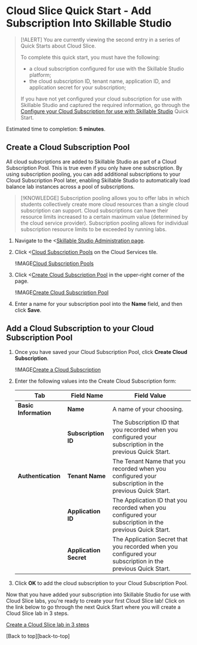 # Cloud Slice Quick Start - Add Subscription Into Skillable Studio

> [!ALERT] You are currently viewing the second entry in a series of Quick Starts about Cloud Slice.
>
> To complete this quick start, you must have the following:
> * a cloud subscription configured for use with the Skillable Studio platform;
> * the cloud subscription ID, tenant name, application ID, and application secret for your subscription;
> 
> If you have not yet configured your cloud subscription for use with Skillable Studio and captured the required information, go through the [Configure your Cloud Subscription for use with Skillable Studio](configure-subscription.md) Quick Start.

Estimated time to completion: **5 minutes**.

## Create a Cloud Subscription Pool

All cloud subscriptions are added to Skillable Studio as part of a Cloud Subscription Pool. This is true even if you only have one subscription. By using subscription pooling, you can add additional subscriptions to your Cloud Subscription Pool later, enabling Skillable Studio to automatically load balance lab instances across a pool of subscriptions.

> [!KNOWLEDGE] Subscription pooling allows you to offer labs in which students collectively create more cloud resources than a single cloud subscription can support. Cloud subscriptions can have their resource limits increased to a certain maximum value (determined by the cloud service provider). Subscription pooling allows for individual subscription resource limits to be exceeded by running labs.

1. Navigate to the <[Skillable Studio Administration page](/Admin).

1. Click <[Cloud Subscription Pools](/CloudSubscriptionPool) on the Cloud Services tile.

    !IMAGE[Cloud Subscription Pools](images/lod-open-cloud-subscription-pools.png)

1. Click <[Create Cloud Subscription Pool](/CloudSubscriptionPool/Create) in the upper-right corner of the page. 

    !IMAGE[Create Cloud Subscription Pool](images/lod-create-cloud-subscription-pool.png)

1. Enter a name for your subscription pool into the **Name** field, and then click **Save**. 

## Add a Cloud Subscription to your Cloud Subscription Pool

1. Once you have saved your Cloud Subscription Pool, click **Create Cloud Subscription**.

   !IMAGE[Create a Cloud Subscription](images/create-cloud-subscription-from-subscription-pool.png)

1. Enter the following values into the Create Cloud Subscription form:

    |Tab|Field Name|Field Value|
    |--|--|--|
    |**Basic Information**|**Name**|A name of your choosing.|
    ||**Subscription ID**|The Subscription ID that you recorded when you configured your subscription in the previous Quick Start.|
    |**Authentication**|**Tenant Name**|The Tenant Name that you recorded when you configured your subscription in the previous Quick Start.|
    ||**Application ID**|The Application ID that you recorded when you configured your subscription in the previous Quick Start.|
    ||**Application Secret**|The Application Secret that you recorded when you configured your subscription in the previous Quick Start.|

1. Click **OK** to add the cloud subscription to your Cloud Subscription Pool.

Now that you have added your subscription into Skillable Studio for use with Cloud Slice labs, you're ready to create your first Cloud Slice lab! Click on the link below to go through the next Quick Start where you will create a Cloud Slice lab in 3 steps.

[Create a Cloud Slice lab in 3 steps](create.md)

[Back to top][back-to-top]